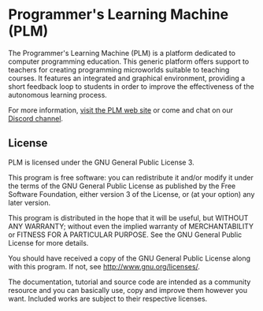 Programmer's Learning Machine (PLM)
=========

The Programmer's Learning Machine (PLM) is a platform dedicated to computer
programming education. This generic platform offers support to teachers for
creating programming microworlds suitable to teaching courses. It features an
integrated and graphical environment, providing a short feedback loop to
students in order to improve the effectiveness of the autonomous learning
process.

For more information, [visit the PLM web site](http://people.irisa.fr/Martin.Quinson/Teaching/PLM/)
or come and chat on our [Discord channel](https://discord.gg/agxNPGj).

## License

PLM is licensed under the GNU General Public License 3.

This program is free software: you can redistribute it and/or modify it under
the terms of the GNU General Public License as published by the Free Software
Foundation, either version 3 of the License, or (at your option) any later
version.

This program is distributed in the hope that it will be useful, but WITHOUT
ANY WARRANTY; without even the implied warranty of MERCHANTABILITY or FITNESS
FOR A PARTICULAR PURPOSE. See the GNU General Public License for more details.

You should have received a copy of the GNU General Public License along with
this program. If not, see <http://www.gnu.org/licenses/>.

The documentation, tutorial and source code are intended as a community
resource and you can basically use, copy and improve them however you want.
Included works are subject to their respective licenses.
